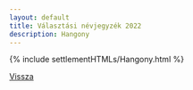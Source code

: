 ```yaml
---
layout: default
title: Választási névjegyzék 2022
description: Hangony
---
```


{% include settlementHTMLs/Hangony.html %}

[Vissza](./)